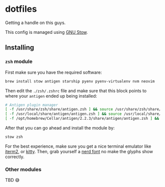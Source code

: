 # dotfiles

Getting a handle on this guys.

This config is managed using [GNU Stow](https://www.gnu.org/software/stow/).

## Installing

### `zsh` module

First make sure you have the required software:

```bash
brew install stow antigen starship pyenv pyenv-virtualenv nvm neovim
```

Then edit the `./zsh/.zshrc` file and make sure that this block points to where
your `antigen` ended up being installed:

```bash
# Antigen plugin manager
[ -f /usr/share/zsh/share/antigen.zsh ] && source /usr/share/zsh/share/antigen.zsh
[ -f /usr/local/share/antigen/antigen.zsh ] && source /usr/local/share/antigen/antigen.zsh
[ -f /opt/homebrew/Cellar/antigen/2.2.3/share/antigen/antigen.zsh ] && source /opt/homebrew/Cellar/antigen/2.2.3/share/antigen/antigen.zsh
```

After that you can go ahead and install the module by:

```bash
stow zsh
```

For the best experience, make sure you get a nice terminal emulator like
[iterm2](https://iterm2.com/), or [kitty](https://sw.kovidgoyal.net/kitty/).
Then, grab yourself a [nerd font](https://www.nerdfonts.com/#home) no make the
glyphs show correctly.

### Other modules

TBD 😅
